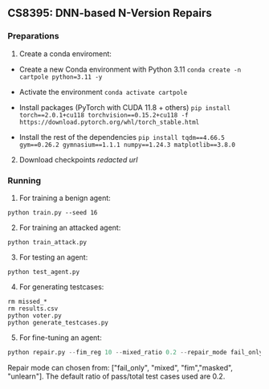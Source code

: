 ## CS8395: DNN-based N-Version Repairs

### Preparations

1. Create a conda enviroment:
- Create a new Conda environment with Python 3.11
```conda create -n cartpole python=3.11 -y```

- Activate the environment
```conda activate cartpole```

- Install packages (PyTorch with CUDA 11.8 + others)
```pip install torch==2.0.1+cu118 torchvision==0.15.2+cu118 -f https://download.pytorch.org/whl/torch_stable.html```

- Install the rest of the dependencies
```pip install tqdm==4.66.5 gym==0.26.2 gymnasium==1.1.1 numpy==1.24.3 matplotlib==3.8.0```

2. Download checkpoints
*redacted url*

### Running
1. For training a benign agent:
```
python train.py --seed 16
```

2. For training an attacked agent:
```
python train_attack.py
```

3. For testing an agent:
```
python test_agent.py
```

4. For generating testcases:
```
rm missed_*
rm results.csv
python voter.py
python generate_testcases.py
```

5. For fine-tuning an agent:

```python
python repair.py --fim_reg 10 --mixed_ratio 0.2 --repair_mode fail_only
```

Repair mode can chosen from: ["fail_only", "mixed", "fim","masked", "unlearn"]. The default ratio of pass/total test cases used are 0.2.

